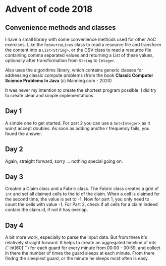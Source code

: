 # Advent of code 2018

## Convenience methods and classes
I have a small library with some convenience methods used for other AoC exercises. Like the ```ResourceLines``` class 
to read a resource file and transform the content into a ```List<String>```, or the CSV class to read a resource 
file containing comma separated values and returning a List of these values, optionally after transformation from 
```String``` to ```Integer```.

Also uses the algorithms library, which contains generic classes for addressing classic compute problems (from the book 
**Classic Computer Science Problems In Java** (c) Manning.com - 2020) 

It was never my intention to create the shortest program possible. I did try to create clear and simple implementations.

## Day 1 
A simple one to get started. For part 2 you can use a ```Set<Integer>``` as it won;t accept doubles. As soon as adding
anothe r frequency fails, you found the answer.

## Day 2
Again, straight forward, sorry ... nothing special going on.

## Day 3
Created a Claim class and a Fabric class. The Fabric class creates a grid of ```int``` and set all claimed cells
to the id of the claim. When a cell is claimed for the second time, the value is set to -1.
Now for part 1, you only need to count the cells with value -1. For Part 2, check if all cells for a claim indeed
contain the claim.id, if not it has overlap.

## Day 4
A bit more work, especially to parse the input data. But from there it's relatively straight forward. It helps to create
an aggregated timeline of ints (``int[60]```) for each guard for every minute from 00:00 - 00:59, and collect in there 
the number of times the guard sleeps at each minute. From there findng the sleepiest guard, or the minute he sleeps 
most often is easy.  

